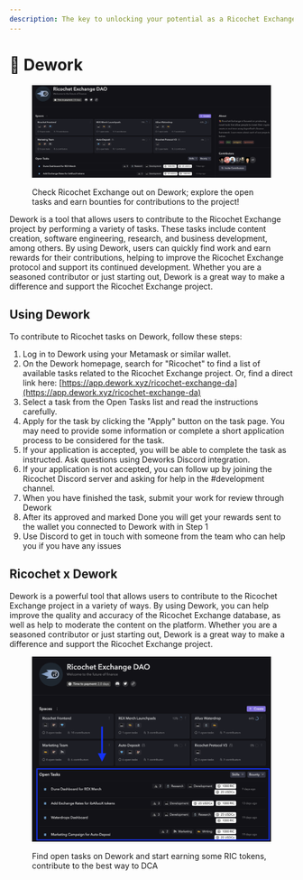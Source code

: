 ```yaml
---
description: The key to unlocking your potential as a Ricochet Exchange contributor
---
```


# 🧙 Dework

<figure><img src="../.gitbook/assets/Screen Shot 2022-12-04 at 3.08.53 PM.png" alt=""><figcaption><p>Check Ricochet Exchange out on Dework; explore the open tasks and earn bounties for contributions to the project!</p></figcaption></figure>

Dework is a tool that allows users to contribute to the Ricochet Exchange project by performing a variety of tasks. These tasks include content creation, software engineering, research, and business development, among others. By using Dework, users can quickly find work and earn rewards for their contributions, helping to improve the Ricochet Exchange protocol and support its continued development. Whether you are a seasoned contributor or just starting out, Dework is a great way to make a difference and support the Ricochet Exchange project.

## Using Dework

To contribute to Ricochet tasks on Dework, follow these steps:

1. Log in to Dework using your Metamask or similar wallet.
2. On the Dework homepage, search for "Ricochet" to find a list of available tasks related to the Ricochet Exchange project. Or, find a direct link here: [https://app.dework.xyz/ricochet-exchange-da](https://app.dework.xyz/ricochet-exchange-da)
3. Select a task from the Open Tasks list and read the instructions carefully.
4. Apply for the task by clicking the "Apply" button on the task page. You may need to provide some information or complete a short application process to be considered for the task.
5. If your application is accepted, you will be able to complete the task as instructed. Ask questions using Deworks Discord integration.&#x20;
6. If your application is not accepted, you can follow up by joining the Ricochet Discord server and asking for help in the #development channel.
7. When you have finished the task, submit your work for review through Dework
8. After its approved and marked Done you will get your rewards sent to the wallet you connected to Dework with in Step 1
9. Use Discord to get in touch with someone from the team who can help you if you have any issues

## Ricochet x Dework

Dework is a powerful tool that allows users to contribute to the Ricochet Exchange project in a variety of ways. By using Dework, you can help improve the quality and accuracy of the Ricochet Exchange database, as well as help to moderate the content on the platform. Whether you are a seasoned contributor or just starting out, Dework is a great way to make a difference and support the Ricochet Exchange project.

<figure><img src="../.gitbook/assets/Screen Shot 2022-12-04 at 3.02.29 PM.png" alt=""><figcaption><p>Find open tasks on Dework and start earning some RIC tokens, contribute to the best way to DCA</p></figcaption></figure>
